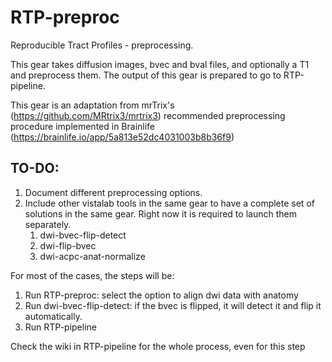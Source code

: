 # RTP-preproc
Reproducible Tract Profiles - preprocessing.

This gear takes diffusion images, bvec and bval files, and optionally a T1 and preprocess them. 
The output of this gear is prepared to go to RTP-pipeline.

This gear is an adaptation from mrTrix's (https://github.com/MRtrix3/mrtrix3) recommended preprocessing procedure implemented in Brainlife (https://brainlife.io/app/5a813e52dc4031003b8b36f9)


## TO-DO:
1. Document different preprocessing options. 
2. Include other vistalab tools in the same gear to have a complete set of solutions in the same gear. Right now it is required to launch them separately. 
    1. dwi-bvec-flip-detect
    2. dwi-flip-bvec
    3. dwi-acpc-anat-normalize



For most of the cases, the steps will be:
1. Run RTP-preproc: select the option to align dwi data with anatomy
2. Run dwi-bvec-flip-detect: if the bvec is flipped, it will detect it and flip it automatically. 
3. Run RTP-pipeline

Check the wiki in RTP-pipeline for the whole process, even for this step
